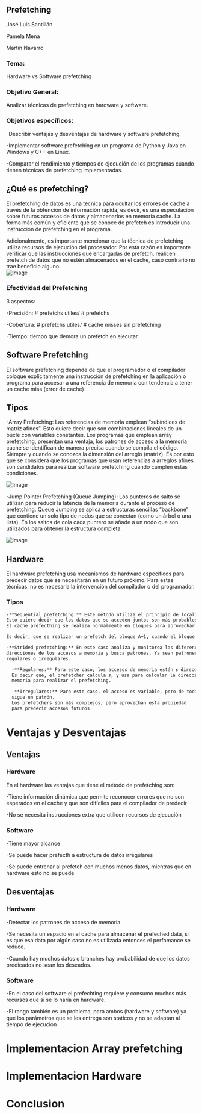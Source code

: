 ## Prefetching

José Luis Santillán

Pamela Mena 

Martin Navarro


### Tema: 
Hardware vs Software prefetching

### Objetivo General: 
Analizar técnicas de prefetching en hardware y software. 

### Objetivos específicos:  

-Describir ventajas y desventajas de hardware y software prefetching. 

-Implementar software prefetching en un programa de Python y Java en Windows y C++ en Linux. 

-Comparar el rendimiento y tiempos de ejecución de los programas cuando tienen técnicas de prefetching implementadas.

## ¿Qué es prefetching? 
El prefetching de datos es una técnica para ocultar los errores de cache a través de la obtención de información rápida, es decir, es una especulación sobre futuros accesos de datos y almacenarlos en memoria cache. La forma más común y eficiente que se conoce de prefetch es introducir una instrucción de prefetching en el programa. 

Adicionalmente, es importante mencionar que la técnica de prefetching utiliza recursos de ejecución del procesador. Por esta razón es importante verificar que las instrucciones que encargadas de prefetch, realicen prefetch de datos que no estén almacenados en el cache, caso contrario no trae beneficio alguno.  
![Image](prefetching.png)

### Efectividad del Prefetching 
3 aspectos: 

-Precisión: # prefetchs utiles/ # prefetchs 

-Cobertura: # prefetchs utiles/ # cache misses sin prefetching 

-Tiempo: tiempo que demora un prefetch en ejecutar

## Software Prefetching 
El software prefetching depende de que el programador o el compilador coloque explícitamente una instrucción de prefetching en la aplicación o programa para accesar a una referencia de memoria con tendencia a tener un cache miss (error de cache)

## Tipos 

-Array Prefetching: Las referencias de memoria emplean “subíndices de matriz afines”. Esto quiere decir que son combinaciones lineales de un bucle con variables constantes. Los programas que emplean array prefetching, presentan una ventaja, los patrones de acceso a la memoria caché se identifican de manera precisa cuando se compila el código. Siempre y cuando se conozca la dimensión del arreglo (matriz). Es por esto que se considera que los programas que usan referencias a arreglos afines son candidatos para realizar software prefetching cuando cumplen estas condiciones.

![Image](arrayprefetch.png)

-Jump Pointer Prefetching (Queue Jumping): Los punteros de salto se utilizan para reducir la latencia de la memoria durante el proceso de prefetching. Queue Jumping se aplica a estructuras sencillas “backbone” que contiene un solo tipo de nodos que se conectan (como un árbol o una lista). En los saltos de cola cada puntero se añade a un nodo que son utilizados para obtener la estructura completa. 	

![Image](jumppointerprefetch.png)

## Hardware  

El hardware prefetching usa mecanismos de hardware específicos para predecir datos que se necesitarán en un futuro próximo. Para estas técnicas, no es necesaria la intervención del compilador o del programador.  

### Tipos 
```markdown
-**Sequential prefetching:** Este método utiliza el principio de localidad espacial. 
Esto quiere decir que los datos que se acceden juntos son más probables que se almacenen juntos. 
El cache prefecthing se realiza normalmente en bloques para aprovechar esta técnica.  

Es decir, que se realizar un prefetch del bloque A+1, cuando el bloque A es accesado. 

-**Strided prefetching:** En este caso analiza y monitorea las diferencias entre las 
direcciones de los accesos a memoria y busca patrones. Ya sean patrones 
regulares o irregulares.  

  -**Regulares:** Para este caso, los accesos de memoria están 𝑠 direcciones aparte.
  Es decir que, el prefetcher calcula 𝑠, y usa para calcular la dirección de 
  memoria para realizar el prefetching.  

  -**Irregulares:** Para este caso, el acceso es variable, pero de todas formas 
  sigue un patrón. 
  Los prefetchers son más complejos, pero aprovechan esta propiedad 
  para predecir accesos futuros 
 ```
# Ventajas y Desventajas
## Ventajas

### Hardware
En el hardware las ventajas que tiene el método de prefetching son: 

-Tiene información dinámica que permite reconocer errores que no son esperados en el cache y que son difíciles para el compilador de predecir 

-No se necesita instrucciones extra que utilicen recursos de ejecución 

### Software 

-Tiene mayor alcance  

-Se puede hacer prefecth a estructura de datos irregulares 

-Se puede entrenar al prefetch con muchos menos datos, mientras que en hardware esto no se puede 

## Desventajas

### Hardware
-Detectar los patrones de acceso de memoria 

-Se necesita un espacio en el cache para almacenar el prefeched data, si es que esa data por algún caso no es utilizada entonces el perfomance se reduce. 


-Cuando hay muchos datos o branches hay probabilidad de que los datos predicados no sean los deseados. 

 

### Software 

-En el caso del software el prefechting requiere y consumo muchos más recursos que si se lo haría en hardware. 

-El rango también es un problema, para ambos (hardware y software) ya que los parámetros que se les entrega son staticos y no se adaptan al tiempo de ejecucion 


# Implementacion Array prefetching

# Implementacion Hardware
# Conclusion
